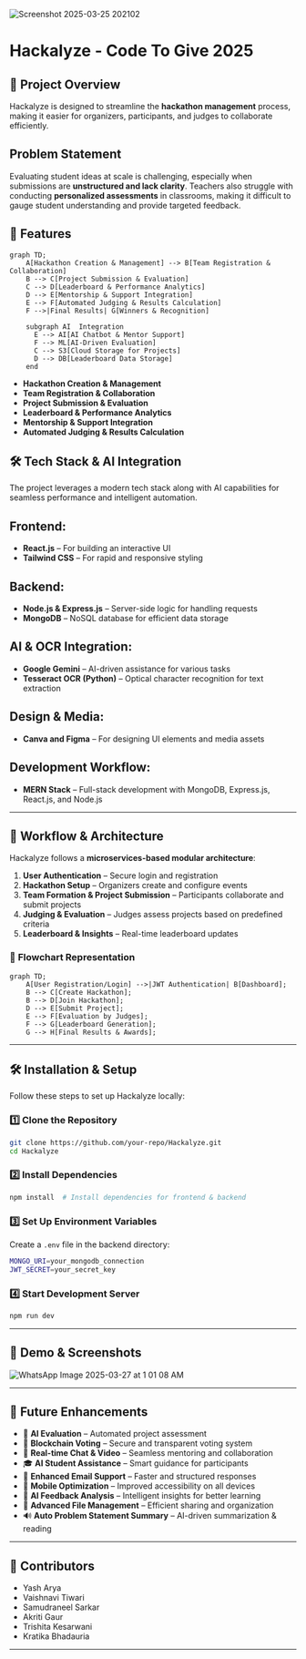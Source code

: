 ![Screenshot 2025-03-25 202102](https://github.com/user-attachments/assets/e1807701-693c-4137-be81-ab146a1c1ce6)
# Hackalyze - Code To Give 2025

## 🚀 Project Overview
Hackalyze is designed to streamline the **hackathon management** process, making it easier for organizers, participants, and judges to collaborate efficiently.

## Problem Statement
Evaluating student ideas at scale is challenging, especially when submissions are **unstructured and lack clarity**. 
Teachers also struggle with conducting **personalized assessments** in classrooms, making it difficult to gauge student understanding and provide targeted feedback.

## 📌 Features  

```mermaid
graph TD;
    A[Hackathon Creation & Management] --> B[Team Registration & Collaboration]
    B --> C[Project Submission & Evaluation]
    C --> D[Leaderboard & Performance Analytics]
    D --> E[Mentorship & Support Integration]
    E --> F[Automated Judging & Results Calculation]
    F -->|Final Results| G[Winners & Recognition]
    
    subgraph AI  Integration
      E --> AI[AI Chatbot & Mentor Support]
      F --> ML[AI-Driven Evaluation]
      C --> S3[Cloud Storage for Projects]
      D --> DB[Leaderboard Data Storage]
    end
```

- **Hackathon Creation & Management**
- **Team Registration & Collaboration**
- **Project Submission & Evaluation**
- **Leaderboard & Performance Analytics**
- **Mentorship & Support Integration**
- **Automated Judging & Results Calculation**


## 🛠 Tech Stack & AI Integration
The project leverages a modern tech stack along with AI capabilities for seamless performance and intelligent automation.

## **Frontend:**
- **React.js** – For building an interactive UI
- **Tailwind CSS** – For rapid and responsive styling

## **Backend:**
- **Node.js & Express.js** – Server-side logic for handling requests
- **MongoDB** – NoSQL database for efficient data storage

## **AI & OCR Integration:**
- **Google Gemini** – AI-driven assistance for various tasks
- **Tesseract OCR (Python)** – Optical character recognition for text extraction

## **Design & Media:**
- **Canva and Figma** – For designing UI elements and media assets

## **Development Workflow:**
- **MERN Stack** – Full-stack development with MongoDB, Express.js, React.js, and Node.js

---

## 🔄 Workflow & Architecture
Hackalyze follows a **microservices-based modular architecture**:

1. **User Authentication** – Secure login and registration
2. **Hackathon Setup** – Organizers create and configure events
3. **Team Formation & Project Submission** – Participants collaborate and submit projects
4. **Judging & Evaluation** – Judges assess projects based on predefined criteria
5. **Leaderboard & Insights** – Real-time leaderboard updates

### 📌 **Flowchart Representation**
```mermaid
graph TD;
    A[User Registration/Login] -->|JWT Authentication| B[Dashboard];
    B --> C[Create Hackathon];
    B --> D[Join Hackathon];
    D --> E[Submit Project];
    E --> F[Evaluation by Judges];
    F --> G[Leaderboard Generation];
    G --> H[Final Results & Awards];
```

---

## 🛠 Installation & Setup
Follow these steps to set up Hackalyze locally:

### **1️⃣ Clone the Repository**
```sh
git clone https://github.com/your-repo/Hackalyze.git
cd Hackalyze
```

### **2️⃣ Install Dependencies**
```sh
npm install  # Install dependencies for frontend & backend
```

### **3️⃣ Set Up Environment Variables**
Create a `.env` file in the backend directory:
```sh
MONGO_URI=your_mongodb_connection
JWT_SECRET=your_secret_key
```

### **4️⃣ Start Development Server**
```sh
npm run dev
```

---

## 🎥 Demo & Screenshots
![WhatsApp Image 2025-03-27 at 1 01 08 AM](https://github.com/user-attachments/assets/7ce67475-56c8-4d39-9956-14423753d343)

---

## 🎯 Future Enhancements

- 🤖 **AI Evaluation** – Automated project assessment  
- 🔗 **Blockchain Voting** – Secure and transparent voting system  
- 💬 **Real-time Chat & Video** – Seamless mentoring and collaboration  
- 🎓 **AI Student Assistance** – Smart guidance for participants  
- 📧 **Enhanced Email Support** – Faster and structured responses  
- 📱 **Mobile Optimization** – Improved accessibility on all devices  
- 📝 **AI Feedback Analysis** – Intelligent insights for better learning  
- 📂 **Advanced File Management** – Efficient sharing and organization  
- 🔊 **Auto Problem Statement Summary** – AI-driven summarization & reading  

---

## 🤝 Contributors
- Yash Arya
- Vaishnavi Tiwari
-  Samudraneel Sarkar
-  Akriti Gaur
-  Trishita Kesarwani
-  Kratika Bhadauria

---



